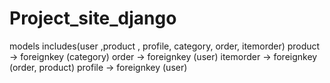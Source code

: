 # Project_site_django


models includes(user ,product , profile, category, order, itemorder)
 product -> foreignkey (category)
 order -> foreignkey (user)
 itemorder -> foreignkey (order, product)
 profile -> foreignkey (user)


 
